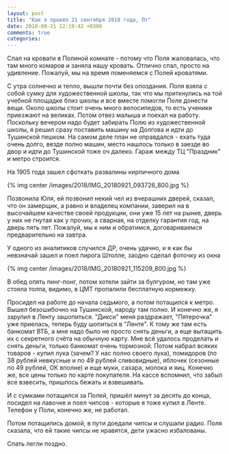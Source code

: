 ```yaml
---
layout: post
title: "Как я провёл 21 сентября 2018 года, Пт"
date: 2018-09-21 12:19:42 +0300
comments: true
categories: 
---
```

Спал на кровати в Полиной комнате - потому что Поля жаловалась, что там много комаров и заняла нашу кровать. Отлично спал, просто на удивление. Пожалуй, мы на время поменяемся с Полей кроватями.

С утра солнечно и тепло, вышли почти без опоздания. Поля взяла с собой сумку для художественной школы, так что мы приткнулись на той учебной площадке близ школы и все вместе помогли Поле донести вещи. Около школы стоит очень много велосипедов, то есть ученики приезжают на великах. Потом отвез малыша и поехал на работу. Поскольку вечером надо будет забирать Полю из художественной школы, я решил сразу поставить машину на Долгова и идти до Тушинской пешком. На самом деле план не оправдался - ехать туда очень долго, везде полно машин, место нашлось только в заезде во двор и идти до Тушинской тоже оч далеко. Гараж между ТЦ "Праздник" и метро строится.

На 1905 года зашел сфоткать развалины кирпичного дома

{% img center /images/2018/IMG_20180921_093726_800.jpg %}

Позвонила Юля, ей позвонил некий чел из вчерашних дверей, сказал, что он замерщик, а равно и владелец компании, заверил на в высочайшем качестве своей продукции, они уже 15 лет на рынке, дверь у них не гнутая как у прочих, а сварная, на отделку гарантия год, на дверь пять лет. Пожалуй, мы к ним и обратимся, договариваемся предварительно на завтра.

У одного из аналитиков случился ДР, очень удачно, и я как бы невзначай зашел и поел пирога Штолле, заодно сделал фоточку из окна

{% img center /images/2018/IMG_20180921_115209_800.jpg %}

В обед опять пинг-понг, потом хотели зайти за булгуром, но там уже стояла толпа, видимо, в ЦМТ пропалили бесплатную кормежку. 

Просидел на работе до начала седьмого, а потом потащился к метро. Вышел безошибочно на Тушинской, народу там полно. И конечно же, я зарулил в Ленту зашопиться. "Дикси" меня раздражает, "Пятерочка" уже приелась, теперь буду шопиться в "Ленте". К тому же там есть банкомат ВТБ, а мне надо было не просто снять деньги, а еще вытащить их с секретного счёта на обычную карту. Мне всё удалось проделать и снять деньги, только банкомат очень тормозной. Потом набрал всяких товаров - купил лука (зачем? У нас полно своего лука), помидоров (по 38 рублей невкусные и по 49 рублей сливовидные), яблочек (сезонные по 49 рублей, ОК вполне) и еще муки, сахара, молока и яиц. Конечно же, все цены только по карте покупателя. На кассе вспомнил, что забыл все взвесить, пришлось бежать и взвешивать. 

И с сумками потащился за Полей, пришёл минут за десять до конца, посидел на лавочке и поел чипсов - которые я тоже купил в Ленте. Телефон у Поли, конечно же, не работал.

Потом потащились домой, в пути доедали чипсы и слушали радио. Поля сказала, что ей такие чипсы не нравятся, дети ужасно избалованы.

Спать легли поздно.
